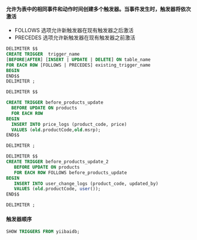 #### 允许为表中的相同事件和动作时间创建多个触发器。当事件发生时，触发器将依次激活
- FOLLOWS 选项允许新触发器在现有触发器之后激活
- PRECEDES 选项允许新触发器在现有触发器之前激活

```sql
DELIMITER $$
CREATE TRIGGER  trigger_name
[BEFORE|AFTER] [INSERT | UPDATE | DELETE] ON table_name
FOR EACH ROW [FOLLOWS | PRECEDES] existing_trigger_name
BEGIN
END$$
DELIMITER ;
```

```sql
DELIMITER $$

CREATE TRIGGER before_products_update
  BEFORE UPDATE ON products
  FOR EACH ROW
BEGIN
  INSERT INTO price_logs (product_code, price)
  VALUES (old.productCode,old.msrp);
END$$

DELIMITER ;
```

```sql
DELIMITER $$
CREATE TRIGGER before_products_update_2 
   BEFORE UPDATE ON products 
   FOR EACH ROW FOLLOWS before_products_update
BEGIN
   INSERT INTO user_change_logs (product_code, updated_by)
   VALUES (old.productCode, user());
END$$

DELIMITER ;
```

#### 触发器顺序
```sql
SHOW TRIGGERS FROM yiibaidb;
```
